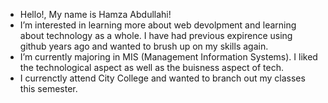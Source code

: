 - Hello!, My name is Hamza Abdullahi!
- I’m interested in learning more about web devolpment and learning about technology as a whole. I have had previous expirence using github years ago and wanted to brush up on my skills again.
- I’m currently majoring in MIS (Management Information Systems). I liked the technological aspect as well as the buisness aspect of tech.
- I currenctly attend City College and wanted to branch out my classes this semester.
